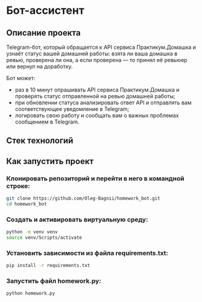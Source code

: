 # Бот-ассистент
## Описание проекта
Telegram-бот, который обращается к API сервиса Практикум.Домашка и узнаёт статус вашей домашней работы: взята ли ваша домашка в ревью, проверена ли она, а если проверена — то принял её ревьюер или вернул на доработку.

Бот может:

- раз в 10 минут опрашивать API сервиса Практикум.Домашка и проверять статус отправленной на ревью домашней работы;
- при обновлении статуса анализировать ответ API и отправлять вам соответствующее уведомление в Telegram;
- логировать свою работу и сообщать вам о важных проблемах сообщением в Telegram.
## Стек технологий

## Как запустить проект
### Клонировать репозиторий и перейти в него в командной строке:

```sh
git clone https://github.com/Oleg-Bagnii/homework_bot.git
cd homework_bot
```
### Создать и активировать виртуальную среду:

```sh
python -m venv venv
source venv/Scripts/activate
```
### Установить зависимости из файла requirements.txt:

```sh
pip install -r requirements.txt
```
### Запустить файл homework.py:

```sh
python homework.py
```
